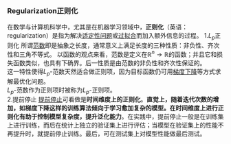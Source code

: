 ### Regularization正则化
在数学与计算机科学中，尤其是在机器学习领域中，**正则化**（英语：regularization）是指为解决[适定性问题](https://zh.wikipedia.org/wiki/%E9%80%82%E5%AE%9A%E6%80%A7%E9%97%AE%E9%A2%98 "适定性问题")或[过拟合](https://zh.wikipedia.org/wiki/%E8%BF%87%E6%8B%9F%E5%90%88 "过拟合")而加入额外信息的过程。
1.$L_p$正则化
所谓[范数](https://zh.wikipedia.org/wiki/%E8%8C%83%E6%95%B0 "范数")即是抽象之长度，通常意义上满足长度的三种性质：非负性、齐次性和三角不等式。
以函数的观点来看，范数是定义在${\mathbb {R} ^{n}\to \mathbb {R} }$的函数；并且它和损失函数类似，也具有下确界。后一性质是由范数的非负性和齐次性保证的。  
这一特性使得$L_p$-范数天然适合做正则项，因为目标函数仍可用[梯度下降](https://zh.wikipedia.org/wiki/%E6%A2%AF%E5%BA%A6%E4%B8%8B%E9%99%8D "梯度下降")等方式求解最优化问题。  
$L_p$-范数作为正则项时被称为$L_p$-正则项。  
2.提前停止
[提前停止](https://zh.wikipedia.org/wiki/%E6%8F%90%E5%89%8D%E5%81%9C%E6%AD%A2 "提前停止")可看做是**时间维度上的正则化**。**直觉上，随着迭代次数的增加，如梯度下降这样的训练算法倾向于学习愈加复杂的模型。在时间维度上进行正则化有助于控制模型复杂度，提升泛化能力**。在实践中，提前停止一般是在训练集上进行训练，而后在统计上独立的验证集上进行评估；当模型在验证集上的性能不再提升时，就提前停止训练。最后，可在测试集上对模型性能做最后测试。
